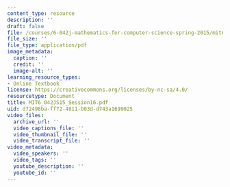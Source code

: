 ```yaml
---
content_type: resource
description: ''
draft: false
file: /courses/6-042j-mathematics-for-computer-science-spring-2015/mit6_042js15_session16.pdf
file_size: ''
file_type: application/pdf
image_metadata:
  caption: ''
  credit: ''
  image-alt: ''
learning_resource_types:
- Online Textbook
license: https://creativecommons.org/licenses/by-nc-sa/4.0/
resourcetype: Document
title: MIT6_042JS15_Session16.pdf
uid: d72498ba-ff72-4811-b03d-d743a1699025
video_files:
  archive_url: ''
  video_captions_file: ''
  video_thumbnail_file: ''
  video_transcript_file: ''
video_metadata:
  video_speakers: ''
  video_tags: ''
  youtube_description: ''
  youtube_id: ''
---
```

